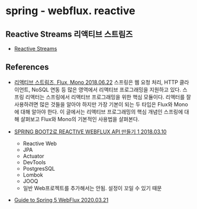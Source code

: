 # spring - webflux. reactive

## Reactive Streams 리액티브 스트림즈
* [Reactive Streams](http://www.reactive-streams.org/)


## References
* [리액티브 스트림즈, Flux, Mono 2018.06.22](https://javacan.tistory.com/entry/Reactor-Start-1-RS-Flux-Mono-Subscriber)
스프링은 웹 요청 처리, HTTP 클라이언트, NoSQL 연동 등 많은 영역에서 리액티브 프로그래밍을 지원하고 있다. 스프링 리액터는 스프링에서 리액티브 프로그래밍을 위한 핵심 모듈이다. 리액터를 잘 사용하려면 많은 것들을 알아야 하지만 가장 기본이 되는 두 타입은 Flux와 Mono에 대해 알아야 한다. 이 글에서는 리액티브 프로그래밍의 핵심 개념인 스프링에 대해 살펴보고 Flux와 Mono의 기본적인 사용법을 살펴본다.

* [SPRING BOOT2로 REACTIVE WEBFLUX API 만들기 1 2018.03.10](https://inyl.github.io/programming/2018/03/10/springboot2_api.html)
  * Reactive Web
  * JPA
  * Actuator
  * DevTools
  * PostgresSQL
  * Lombok
  * JOOQ
  * 일반 Web프로젝트를 추가해서는 안됨. 설정이 꼬일 수 있기 때문
  
* [Guide to Spring 5 WebFlux 2020.03.21](https://www.baeldung.com/spring-webflux)
